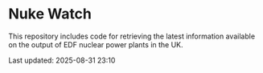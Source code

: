 # Nuke Watch

This repository includes code for retrieving the latest information available on the output of EDF nuclear power plants in the UK.

Last updated: 2025-08-31 23:10